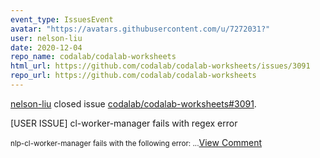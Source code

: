 ```yaml
---
event_type: IssuesEvent
avatar: "https://avatars.githubusercontent.com/u/7272031?"
user: nelson-liu
date: 2020-12-04
repo_name: codalab/codalab-worksheets
html_url: https://github.com/codalab/codalab-worksheets/issues/3091
repo_url: https://github.com/codalab/codalab-worksheets
---
```


<a href='https://github.com/nelson-liu' target='_blank'>nelson-liu</a> closed issue <a href='https://github.com/codalab/codalab-worksheets/issues/3091' target='_blank'>codalab/codalab-worksheets#3091</a>.

<p>[USER ISSUE] cl-worker-manager fails with regex error</p><small>nlp-cl-worker-manager fails with the following error:...</small><a href='https://github.com/codalab/codalab-worksheets/issues/3091' target='_blank'>View Comment</a>